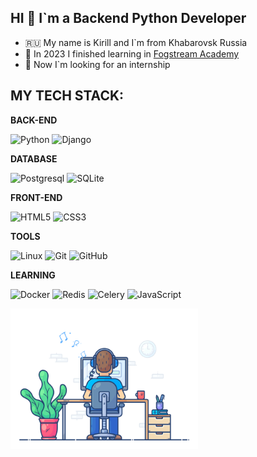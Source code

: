 ## HI :wave: I`m a Backend Python Developer

* :ru: My name is Kirill and I`m from Khabarovsk Russia
* :checkered_flag: In 2023 I finished learning in [Fogstream Academy](https://fogsdemy.ru)
* :eyes: Now I`m looking for an internship



## MY TECH STACK:

**BACK-END**

![Python](https://img.shields.io/badge/-Python-black?style=flat-square&logo=Python)
![Django](https://img.shields.io/badge/-Django-0aad48?style=flat-square&logo=Django)

**DATABASE**

![Postgresql](https://img.shields.io/badge/-Postgresql-%232c3e50?style=flat-square&logo=Postgresql)
![SQLite](https://img.shields.io/badge/-Sqlite-%231572B6?style=flat-square&logo=Sqlite)

**FRONT-END**

![HTML5](https://img.shields.io/badge/-HTML5-%23E44D27?style=flat-square&logo=html5&logoColor=ffffff)
![CSS3](https://img.shields.io/badge/-CSS3-%231572B6?style=flat-square&logo=css3)

**TOOLS**

![Linux](https://img.shields.io/badge/Linux-black?style=flat-square&logo=linux)
![Git](https://img.shields.io/badge/-Git-black?style=flat-square&logo=git)
![GitHub](https://img.shields.io/badge/-GitHub-181717?style=flat-square&logo=github)

**LEARNING**

![Docker](https://img.shields.io/badge/-Docker-46a2f1?style=flat-square&logo=docker&logoColor=white)
![Redis](https://img.shields.io/badge/-Redis-FCA121?style=flat-square&logo=Redis)
![Celery](https://img.shields.io/badge/-Celery-%2300C7B7?style=flat-square&logo=Celery)
![JavaScript](https://img.shields.io/badge/-JavaScript-%23323330?style=flat-square&logo=JavaScript)

<img src="https://github.com/justkkozlow/justkkozlow/raw/main/68747470733a2f2f7468756d62732e6766796361742e636f6d2f4576696c4e657874446576696c666973682d736d616c6c2e676966.gif" width="300">


<!---
justkkozlow/justkkozlow is a ✨ special ✨ repository because its `README.md` (this file) appears on your GitHub profile.
You can click the Preview link to take a look at your changes.
--->
